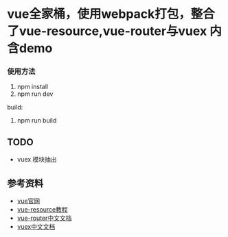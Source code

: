 # vue全家桶，使用webpack打包，整合了vue-resource,vue-router与vuex 内含demo

### 使用方法 
1. npm install
2. npm run dev

build:
1. npm run build

## TODO
  - vuex 模块抽出

## 参考资料
- [vue官网](http://cn.vuejs.org/)
- [vue-resource教程](https://github.com/vuejs/vue-resource)
- [vue-router中文文档](http://router.vuejs.org/zh-cn/index.html)
- [vuex中文文档](http://vuex.vuejs.org/zh-cn/index.html)
